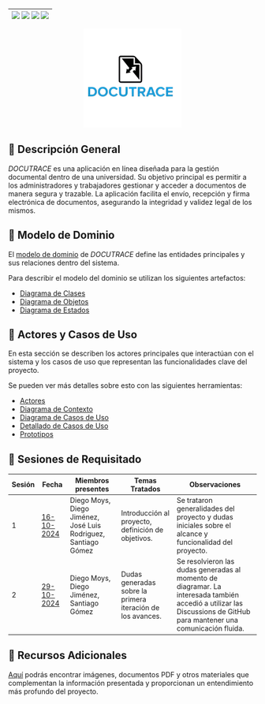 <div align=right>

| [![](https://img.shields.io/badge/-Inicio-FFF?style=flat&logo=Emlakjet&logoColor=black)](/README.md) [![](https://img.shields.io/badge/-Modelo_de_Dominio-FFF?style=flat&logo=LiveChat&logoColor=black)](/docs/modeloDeDominio/) [![](https://img.shields.io/badge/-Actores_y_Casos_de_Uso-FFF?style=flat&logo=openstreetmap&logoColor=black)](/docs/casosDeUso/) [![](https://img.shields.io/badge/-Sesiones_de_Requisitado-FFF?style=flat&logo=Proton&logoColor=black)](/docs/sesiones/) |
|-:|

</div>

<p align="center">
  <img src="docs/recursos/imagenes/docutraceLogoNoBackground.png" alt="DOCUTRACE Logo" width="200">
</p>

## 🔰 Descripción General

*DOCUTRACE* es una aplicación en línea diseñada para la gestión documental dentro de una universidad. Su objetivo principal es permitir a los administradores y trabajadores gestionar y acceder a documentos de manera segura y trazable. La aplicación facilita el envío, recepción y firma electrónica de documentos, asegurando la integridad y validez legal de los mismos.

## 🔰 Modelo de Dominio

El [modelo de dominio](docs/modeloDeDominio/) de *DOCUTRACE* define las entidades principales y sus relaciones dentro del sistema.

Para describir el modelo del dominio se utilizan los siguientes artefactos:

- [Diagrama de Clases](docs/modeloDeDominio/diagramaDeClases)
- [Diagrama de Objetos](docs/modeloDeDominio/diagramaDeObjetos)
- [Diagrama de Estados](docs/modeloDeDominio/diagramaDeEstados)

## 🔰 Actores y Casos de Uso

En esta sección se describen los actores principales que interactúan con el sistema y los casos de uso que representan las funcionalidades clave del proyecto.

Se pueden ver más detalles sobre esto con las siguientes herramientas:

- [Actores](docs/casosDeUso/actores/README.md)
- [Diagrama de Contexto](docs/casosDeUso/diagramaDeContexto/README.md)
- [Diagrama de Casos de Uso](docs/casosDeUso/diagramaCasosDeUso/README.md)
- [Detallado de Casos de Uso](docs/casosDeUso/detalladoCasosDeUso/README.md)
- [Prototipos](docs/casosDeUso/detalladoCasosDeUso/README.md)


## 🔰 Sesiones de Requisitado

| Sesión | Fecha | Miembros presentes | Temas Tratados | Observaciones |
|--------|-------|--------------------|----------------|---------------|
| 1      | [16-10-2024](docs/sesiones/16-10-2024/apuntesSesion.md)  | Diego Moys, Diego Jiménez, José Luis Rodriguez, Santiago Gómez | Introducción al proyecto, definición de objetivos.  | Se trataron generalidades del proyecto y dudas iniciales sobre el alcance y funcionalidad del proyecto.             |
| 2      | [29-10-2024](docs/sesiones/29-10-2024/apuntesSesion.md)  | Diego Moys, Diego Jiménez, Santiago Gómez | Dudas generadas sobre la primera iteración de los avances.  | Se resolvieron las dudas generadas al momento de diagramar. La interesada también accedió a utilizar las Discussions de GitHub para mantener una comunicación fluida. |             |

## 🔰 Recursos Adicionales

[Aquí](docs/recursos/) podrás encontrar imágenes, documentos PDF y otros materiales que complementan la información presentada y proporcionan un entendimiento más profundo del proyecto.
